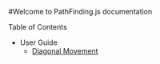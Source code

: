 #Welcome to PathFinding.js documentation

Table of Contents

* User Guide
	* [Diagonal Movement](./user-guide/diagonal-movement.md)
